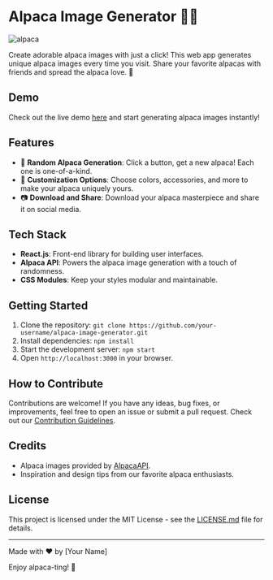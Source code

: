 # Alpaca Image Generator 🦙✨

![alpaca](https://github.com/vikky2810/alpaca-image-generator-website/assets/107768078/57b963fa-91ab-4002-98c6-c09064028612)


Create adorable alpaca images with just a click! This web app generates unique alpaca images every time you visit. Share your favorite alpacas with friends and spread the alpaca love. 🌈

## Demo

Check out the live demo [here](https://alpacageneratorbyviks.onrender.com/) and start generating alpaca images instantly!

## Features

- 🦙 **Random Alpaca Generation**: Click a button, get a new alpaca! Each one is one-of-a-kind.
- 🎨 **Customization Options**: Choose colors, accessories, and more to make your alpaca uniquely yours.
- 📷 **Download and Share**: Download your alpaca masterpiece and share it on social media.

## Tech Stack

- **React.js**: Front-end library for building user interfaces.
- **Alpaca API**: Powers the alpaca image generation with a touch of randomness.
- **CSS Modules**: Keep your styles modular and maintainable.

## Getting Started

1. Clone the repository: `git clone https://github.com/your-username/alpaca-image-generator.git`
2. Install dependencies: `npm install`
3. Start the development server: `npm start`
4. Open `http://localhost:3000` in your browser.

## How to Contribute

Contributions are welcome! If you have any ideas, bug fixes, or improvements, feel free to open an issue or submit a pull request. Check out our [Contribution Guidelines](link-to-contributing.md).

## Credits

- Alpaca images provided by [AlpacaAPI](link-to-alpaca-api).
- Inspiration and design tips from our favorite alpaca enthusiasts.

## License

This project is licensed under the MIT License - see the [LICENSE.md](LICENSE.md) file for details.

---

Made with ❤️ by [Your Name]

Enjoy alpaca-ting! 🌟
